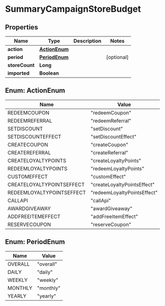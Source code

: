 

# SummaryCampaignStoreBudget

## Properties

Name | Type | Description | Notes
------------ | ------------- | ------------- | -------------
**action** | [**ActionEnum**](#ActionEnum) |  | 
**period** | [**PeriodEnum**](#PeriodEnum) |  |  [optional]
**storeCount** | **Long** |  | 
**imported** | **Boolean** |  | 



## Enum: ActionEnum

Name | Value
---- | -----
REDEEMCOUPON | &quot;redeemCoupon&quot;
REDEEMREFERRAL | &quot;redeemReferral&quot;
SETDISCOUNT | &quot;setDiscount&quot;
SETDISCOUNTEFFECT | &quot;setDiscountEffect&quot;
CREATECOUPON | &quot;createCoupon&quot;
CREATEREFERRAL | &quot;createReferral&quot;
CREATELOYALTYPOINTS | &quot;createLoyaltyPoints&quot;
REDEEMLOYALTYPOINTS | &quot;redeemLoyaltyPoints&quot;
CUSTOMEFFECT | &quot;customEffect&quot;
CREATELOYALTYPOINTSEFFECT | &quot;createLoyaltyPointsEffect&quot;
REDEEMLOYALTYPOINTSEFFECT | &quot;redeemLoyaltyPointsEffect&quot;
CALLAPI | &quot;callApi&quot;
AWARDGIVEAWAY | &quot;awardGiveaway&quot;
ADDFREEITEMEFFECT | &quot;addFreeItemEffect&quot;
RESERVECOUPON | &quot;reserveCoupon&quot;



## Enum: PeriodEnum

Name | Value
---- | -----
OVERALL | &quot;overall&quot;
DAILY | &quot;daily&quot;
WEEKLY | &quot;weekly&quot;
MONTHLY | &quot;monthly&quot;
YEARLY | &quot;yearly&quot;



